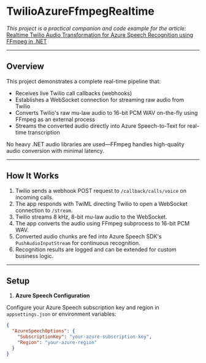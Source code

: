 # TwilioAzureFfmpegRealtime

*This project is a practical companion and code example for the article:*  
[Realtime Twilio Audio Transformation for Azure Speech Recognition using FFmpeg in .NET](https://yaroslavyushchenko.com/articles/realtime-audio-conversion)

---

## Overview

This project demonstrates a complete real-time pipeline that:

- Receives live Twilio call callbacks (webhooks)
- Establishes a WebSocket connection for streaming raw audio from Twilio
- Converts Twilio's raw mu-law audio to 16-bit PCM WAV on-the-fly using FFmpeg as an external process
- Streams the converted audio directly into Azure Speech-to-Text for real-time transcription

No heavy .NET audio libraries are used—FFmpeg handles high-quality audio conversion with minimal latency.

---

## How It Works

1. Twilio sends a webhook POST request to `/callback/calls/voice` on incoming calls.
2. The app responds with TwiML directing Twilio to open a WebSocket connection to `/stream`.
3. Twilio streams 8 kHz, 8-bit mu-law audio to the WebSocket.
4. The app converts the audio using FFmpeg subprocess to 16-bit PCM WAV.
5. Converted audio chunks are fed into Azure Speech SDK's `PushAudioInputStream` for continuous recognition.
6. Recognition results are logged and can be extended for custom business logic.

---

## Setup

1. **Azure Speech Configuration**

Configure your Azure Speech subscription key and region in `appsettings.json` or environment variables:

```json
{
  "AzureSpeechOptions": {
    "SubscriptionKey": "your-azure-subscription-key",
    "Region": "your-azure-region"
  }
}
